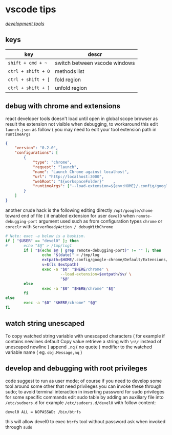 # vscode tips

*[development tools](../README.md#development-tools)*

## keys

| key | descr |
|---|---|
| `shift + cmd + ~` | switch between vscode windows |
| `ctrl + shift + O` | methods list |
| `ctrl + shift + [` | fold region |
| `ctrl + shift + ]` | unfold region |

## debug with chrome and extensions

react developer tools doesn't load until open in global scope browser as result the extension not visible when debugging, to workaround this edit `launch.json` as follow ( you may need to edit your tool extension path in `runtimeArgs`

```json
{   
    "version": "0.2.0",
    "configurations": [                
        {
            "type": "chrome",
            "request": "launch",
            "name": "Launch Chrome against localhost",
            "url": "http://localhost:3000",
            "webRoot": "${workspaceFolder}"    ,
            "runtimeArgs": ["--load-extension=${env:HOME}/.config/google-chrome/Default/Extensions/fmkadmapgofadopljbjfkapdkoienihi/4.2.0_0/"]
        }
    ]
}
```

another crude hack is the following editing directly `/opt/google/chome` toward end of file ( it enabled extension for user `devel0` when `remote-debugging-port` argument used such as from configuration types `chrome` or `coreclr` with `ServerReadyAction / debugWithChrome`

```sh
# Note: exec -a below is a bashism.
if [ "$USER" == "devel0" ]; then
#       echo "$@" > /tmp/log1
        if [ "$(echo $@ | grep remote-debugging-port)" != "" ]; then
                echo "$(date)" > /tmp/log
                extpath=$HOME/.config/google-chrome/Default/Extensions/fmkadmapgofadopljbjfkapdkoienihi
                v=$(ls $extpath)
                exec -a "$0" "$HERE/chrome" \
                        --load-extension=$extpath/$v/ \
                        "$@"
        else
                exec -a "$0" "$HERE/chrome" "$@"
        fi
else
        exec -a "$0" "$HERE/chrome" "$@"
fi
```

## watch string unescaped

To copy watched string variable with unescaped characters ( for example if contains newlines default Copy value retrieve a string with `\n\r` instead of unescaped newline ) append `,nq` ( no quote ) modifier to the watched variable name ( eg. `obj.Message,nq` )

## develop and debugging with root privileges

code suggest to run as user mode; of course if you need to develop some tool around some other that need privileges you can invoke these through sudo; to avoid terminal interaction in inserting password for sudo privileges for some specific commands edit sudo table by adding an auxiliary file into `/etc/sudoers.d` for example `/etc/sudoers.d/devel0` with follow content:

```
devel0 ALL = NOPASSWD: /bin/btrfs
```

this will allow devel0 to exec `btrfs` tool without password ask when invoked through `sudo`
